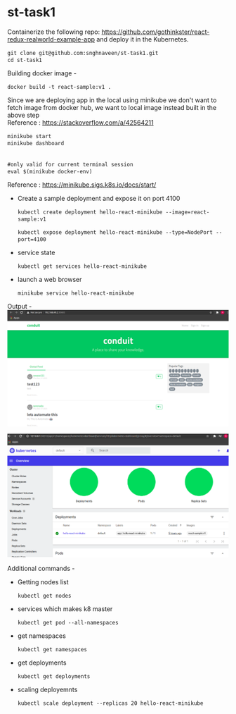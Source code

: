 # st-task1

Containerize the following repo:
https://github.com/gothinkster/react-redux-realworld-example-app and deploy it in the Kubernetes.

```shell
git clone git@github.com:snghnaveen/st-task1.git
cd st-task1
```

Building docker image -
```shell
docker build -t react-sample:v1 .
```

Since we are deploying app in the local using minikube we don't want to fetch image from docker hub, we want to local image instead built in the above step </br>
Reference : https://stackoverflow.com/a/42564211


```shell
minikube start
minikube dashboard


#only valid for current terminal session
eval $(minikube docker-env)
```


Reference :  https://minikube.sigs.k8s.io/docs/start/

- Create a sample deployment and expose it on port 4100
    ```shell
    kubectl create deployment hello-react-minikube --image=react-sample:v1
    ```
    
    ```shell
    kubectl expose deployment hello-react-minikube --type=NodePort --port=4100
    ```

- service state
    ```shell
    kubectl get services hello-react-minikube
    ```
- launch a web browser
    ```shell
    minikube service hello-react-minikube
    ```
  
Output -
![outout](output.png)


![img.png](k8_ui.png)

Additional commands - 
- Getting nodes list
    ```shell
    kubectl get nodes
    ```
  
- services which makes k8 master
    ```shell
    kubectl get pod --all-namespaces
    ```
  
- get namespaces
    ```shell
    kubectl get namespaces
    ```
  
- get deployments
  ```shell
  kubectl get deployments
  ```

- scaling deployemnts 
  ```shell
  kubectl scale deployment --replicas 20 hello-react-minikube
  ```
